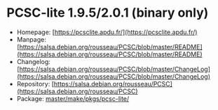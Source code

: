 # PCSC-lite 1.9.5/2.0.1 (binary only)
 - Homepage: [https://pcsclite.apdu.fr/](https://pcsclite.apdu.fr/)
 - Manpage: [https://salsa.debian.org/rousseau/PCSC/blob/master/README](https://salsa.debian.org/rousseau/PCSC/blob/master/README)
 - Changelog: [https://salsa.debian.org/rousseau/PCSC/blob/master/ChangeLog](https://salsa.debian.org/rousseau/PCSC/blob/master/ChangeLog)
 - Repository: [https://salsa.debian.org/rousseau/PCSC](https://salsa.debian.org/rousseau/PCSC)
 - Package: [master/make/pkgs/pcsc-lite/](https://github.com/Freetz-NG/freetz-ng/tree/master/make/pkgs/pcsc-lite/)

